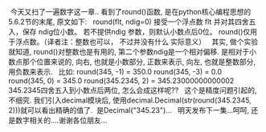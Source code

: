  今天又扫了一遍数字这一章.. 看到了round()函数, 是在python核心编程思想的5.6.2节的末尾, 原文如下:
 
round(flt, ndig=0) 接受一个浮点数 flt 并对其四舍五入，保存 ndig位小数。
若不提供ndig 参数，则默认小数点后0位。
round()仅用于浮点数。（译者注：整数也可以， 不过并没有什么
实际意义）
 
其实, 做个实验就知道, round()对整数也是有用的, 第二个参数ndig是一个相对偏移. 是相对于小数点那个位置来说的, 向右, 也就是小数部分, 正数来表示, 向左, 也就是整数部分, 用负数来表示.
 
比如:
round(345, -1) = 350.0
round(345, -3) = 0.0
 
round(345, 0) = 345.0
round(345.2345, 2) = 345.23000000000002
 
345.2345四舍五入到小数点后两位, 怎么会成这样呢??
 
这个是精度问题引起的, 不细究. 我们引入decimal模块后, 使用decimal.Decimal(str(round(345.2345, 2)))就可以看出精确的值了.  是Decimal("345.23")...
 
明天发布下一集...呵呵, 还是数字相关的....谢谢各位朋友...
